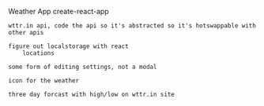Weather App
create-react-app

    wttr.in api, code the api so it's abstracted so it's hotswappable with
    other apis

    figure out localstorage with react
        locations

    some form of editing settings, not a modal

    icon for the weather

    three day forcast with high/low on wttr.in site
